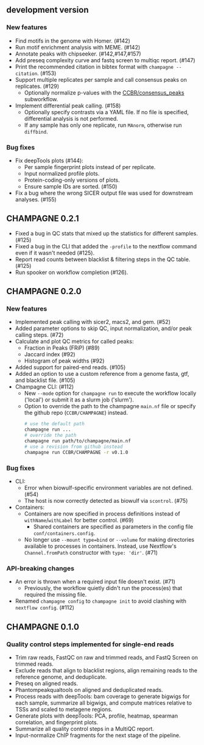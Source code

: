 ## development version

### New features

- Find motifs in the genome with Homer. (#142)
- Run motif enrichment analysis with MEME. (#142)
- Annotate peaks with chipseeker. (#142,#147,#157)
- Add preseq complexity curve and fastq screen to multiqc report. (#147)
- Print the recommended citation in bibtex format with `champagne --citation`. (#153)
- Support multiple replicates per sample and call consensus peaks on replicates. (#129)
  - Optionally normalize p-values with the [CCBR/consensus_peaks](https://github.com/CCBR/nf-modules/tree/60d50f4c45a50378cad70b49013f51750617caaa/subworkflows/CCBR/consensus_peaks) subworkflow.
- Implement differential peak calling. (#158)
  - Optionally specify contrasts via a YAML file. If no file is specified, differential analysis is not performed.
  - If any sample has only one replicate, run `MAnorm`, otherwise run `diffbind`.

### Bug fixes

- Fix deepTools plots (#144):
  - Per sample fingerprint plots instead of per replicate.
  - Input normalized profile plots.
  - Protein-coding-only versions of plots.
  - Ensure sample IDs are sorted. (#150)
- Fix a bug where the wrong SICER output file was used for downstream analyses. (#155)


## CHAMPAGNE 0.2.1

- Fixed a bug in QC stats that mixed up the statistics for different samples. (#125)
- Fixed a bug in the CLI that added the `-profile` to the nextflow command even if it wasn't needed (#125).
- Report read counts between blacklist & filtering steps in the QC table. (#125)
- Run spooker on workflow completion (#126).

## CHAMPAGNE 0.2.0

### New features

- Implemented peak calling with sicer2, macs2, and gem. (#52)
- Added parameter options to skip QC, input normalization, and/or peak calling steps. (#72)
- Calculate and plot QC metrics for called peaks:
  - Fraction in Peaks (FRiP) (#89)
  - Jaccard index (#92)
  - Histogram of peak widths (#92)
- Added support for paired-end reads. (#105)
- Added an option to use a custom reference from a genome fasta, gtf, and blacklist file. (#105)
- Champagne CLI: (#112)
  - New `--mode` option for `champagne run` to execute the workflow locally ('local') or submit it as a slurm job ('slurm').
  - Option to override the path to the champagne `main.nf` file or specify the github repo (`CCBR/CHAMPAGNE`) instead.
    ```sh
    # use the default path
    champagne run ...
    # override the path
    champagne run path/to/champagne/main.nf
    # use a revision from github instead
    champagne run CCBR/CHAMPAGNE -r v0.1.0
    ```

### Bug fixes

- CLI:
  - Error when biowulf-specific environment variables are not defined. (#54)
  - The host is now correctly detected as biowulf via `scontrol`. (#75)
- Containers:
  - Containers are now specified in process definitions instead of `withName`/`withLabel` for better control. (#69)
    - Shared containers are specified as parameters in the config file `conf/containers.config`.
  - No longer use `--mount type=bind` or `--volume` for making directories available to processes in containers. Instead, use Nextflow's `Channel.fromPath` constructor with `type: 'dir'`. (#71)

### API-breaking changes

- An error is thrown when a required input file doesn't exist. (#71)
  - Previously, the workflow quietly didn't run the process(es) that required the missing file.
- Renamed `champagne config` to `champagne init` to avoid clashing with `nextflow config`. (#112)

## CHAMPAGNE 0.1.0

### Quality control steps implemented for single-end reads

- Trim raw reads, FastQC on raw and trimmed reads, and FastQ Screen on trimmed reads.
- Exclude reads that align to blacklist regions, align remaining reads to the reference genome, and deduplicate.
- Preseq on aligned reads.
- Phantompeakqualtools on aligned and deduplicated reads.
- Process reads with deepTools: bam coverage to generate bigwigs for each sample, summarize all bigwigs, and compute matrices relative to TSSs and scaled to metagene regions.
- Generate plots with deepTools: PCA, profile, heatmap, spearman correlation, and fingerprint plots.
- Summarize all quality control steps in a MultiQC report.
- Input-normalize ChIP fragments for the next stage of the pipeline.
